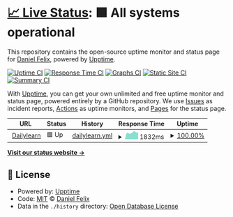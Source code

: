 # [📈 Live Status](https://itsdanielfelix.github.io/uptime-dailylearn-in): <!--live status--> **🟩 All systems operational**

This repository contains the open-source uptime monitor and status page for [Daniel Felix](https://danielfelix.in/), powered by [Upptime](https://github.com/upptime/upptime).

[![Uptime CI](https://github.com/itsdanielfelix/uptime-dailylearn-in/workflows/Uptime%20CI/badge.svg)](https://github.com/itsdanielfelix/uptime-dailylearn-in/actions?query=workflow%3A%22Uptime+CI%22)
[![Response Time CI](https://github.com/itsdanielfelix/uptime-dailylearn-in/workflows/Response%20Time%20CI/badge.svg)](https://github.com/itsdanielfelix/uptime-dailylearn-in/actions?query=workflow%3A%22Response+Time+CI%22)
[![Graphs CI](https://github.com/itsdanielfelix/uptime-dailylearn-in/workflows/Graphs%20CI/badge.svg)](https://github.com/itsdanielfelix/uptime-dailylearn-in/actions?query=workflow%3A%22Graphs+CI%22)
[![Static Site CI](https://github.com/itsdanielfelix/uptime-dailylearn-in/workflows/Static%20Site%20CI/badge.svg)](https://github.com/itsdanielfelix/uptime-dailylearn-in/actions?query=workflow%3A%22Static+Site+CI%22)
[![Summary CI](https://github.com/itsdanielfelix/uptime-dailylearn-in/workflows/Summary%20CI/badge.svg)](https://github.com/itsdanielfelix/uptime-dailylearn-in/actions?query=workflow%3A%22Summary+CI%22)

With [Upptime](https://upptime.js.org), you can get your own unlimited and free uptime monitor and status page, powered entirely by a GitHub repository. We use [Issues](https://github.com/itsdanielfelix/uptime-dailylearn-in/issues) as incident reports, [Actions](https://github.com/itsdanielfelix/uptime-dailylearn-in/actions) as uptime monitors, and [Pages](https://itsdanielfelix.github.io/uptime-dailylearn-in) for the status page.

<!--start: status pages-->
<!-- This summary is generated by Upptime (https://github.com/upptime/upptime) -->
<!-- Do not edit this manually, your changes will be overwritten -->
<!-- prettier-ignore -->
| URL | Status | History | Response Time | Uptime |
| --- | ------ | ------- | ------------- | ------ |
| <img alt="" src="https://favicons.githubusercontent.com/www.dailylearn.in" height="13"> [Dailylearn](https://www.dailylearn.in) | 🟩 Up | [dailylearn.yml](https://github.com/itsdanielfelix/uptime-dailylearn-in/commits/HEAD/history/dailylearn.yml) | <details><summary><img alt="Response time graph" src="./graphs/dailylearn/response-time-week.png" height="20"> 1832ms</summary><br><a href="https://itsdanielfelix.github.io/uptime-dailylearn-in/history/dailylearn"><img alt="Response time 2394" src="https://img.shields.io/endpoint?url=https%3A%2F%2Fraw.githubusercontent.com%2Fitsdanielfelix%2Fuptime-dailylearn-in%2FHEAD%2Fapi%2Fdailylearn%2Fresponse-time.json"></a><br><a href="https://itsdanielfelix.github.io/uptime-dailylearn-in/history/dailylearn"><img alt="24-hour response time 1924" src="https://img.shields.io/endpoint?url=https%3A%2F%2Fraw.githubusercontent.com%2Fitsdanielfelix%2Fuptime-dailylearn-in%2FHEAD%2Fapi%2Fdailylearn%2Fresponse-time-day.json"></a><br><a href="https://itsdanielfelix.github.io/uptime-dailylearn-in/history/dailylearn"><img alt="7-day response time 1832" src="https://img.shields.io/endpoint?url=https%3A%2F%2Fraw.githubusercontent.com%2Fitsdanielfelix%2Fuptime-dailylearn-in%2FHEAD%2Fapi%2Fdailylearn%2Fresponse-time-week.json"></a><br><a href="https://itsdanielfelix.github.io/uptime-dailylearn-in/history/dailylearn"><img alt="30-day response time 1763" src="https://img.shields.io/endpoint?url=https%3A%2F%2Fraw.githubusercontent.com%2Fitsdanielfelix%2Fuptime-dailylearn-in%2FHEAD%2Fapi%2Fdailylearn%2Fresponse-time-month.json"></a><br><a href="https://itsdanielfelix.github.io/uptime-dailylearn-in/history/dailylearn"><img alt="1-year response time 2394" src="https://img.shields.io/endpoint?url=https%3A%2F%2Fraw.githubusercontent.com%2Fitsdanielfelix%2Fuptime-dailylearn-in%2FHEAD%2Fapi%2Fdailylearn%2Fresponse-time-year.json"></a></details> | <details><summary><a href="https://itsdanielfelix.github.io/uptime-dailylearn-in/history/dailylearn">100.00%</a></summary><a href="https://itsdanielfelix.github.io/uptime-dailylearn-in/history/dailylearn"><img alt="All-time uptime 99.93%" src="https://img.shields.io/endpoint?url=https%3A%2F%2Fraw.githubusercontent.com%2Fitsdanielfelix%2Fuptime-dailylearn-in%2FHEAD%2Fapi%2Fdailylearn%2Fuptime.json"></a><br><a href="https://itsdanielfelix.github.io/uptime-dailylearn-in/history/dailylearn"><img alt="24-hour uptime 100.00%" src="https://img.shields.io/endpoint?url=https%3A%2F%2Fraw.githubusercontent.com%2Fitsdanielfelix%2Fuptime-dailylearn-in%2FHEAD%2Fapi%2Fdailylearn%2Fuptime-day.json"></a><br><a href="https://itsdanielfelix.github.io/uptime-dailylearn-in/history/dailylearn"><img alt="7-day uptime 100.00%" src="https://img.shields.io/endpoint?url=https%3A%2F%2Fraw.githubusercontent.com%2Fitsdanielfelix%2Fuptime-dailylearn-in%2FHEAD%2Fapi%2Fdailylearn%2Fuptime-week.json"></a><br><a href="https://itsdanielfelix.github.io/uptime-dailylearn-in/history/dailylearn"><img alt="30-day uptime 100.00%" src="https://img.shields.io/endpoint?url=https%3A%2F%2Fraw.githubusercontent.com%2Fitsdanielfelix%2Fuptime-dailylearn-in%2FHEAD%2Fapi%2Fdailylearn%2Fuptime-month.json"></a><br><a href="https://itsdanielfelix.github.io/uptime-dailylearn-in/history/dailylearn"><img alt="1-year uptime 99.93%" src="https://img.shields.io/endpoint?url=https%3A%2F%2Fraw.githubusercontent.com%2Fitsdanielfelix%2Fuptime-dailylearn-in%2FHEAD%2Fapi%2Fdailylearn%2Fuptime-year.json"></a></details>

<!--end: status pages-->

[**Visit our status website →**](https://itsdanielfelix.github.io/uptime-dailylearn-in)

## 📄 License

- Powered by: [Upptime](https://github.com/upptime/upptime)
- Code: [MIT](./LICENSE) © [Daniel Felix](https://danielfelix.in/)
- Data in the `./history` directory: [Open Database License](https://opendatacommons.org/licenses/odbl/1-0/)
